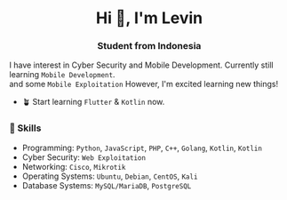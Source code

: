 <h1 align="center">Hi 👋, I'm Levin</h1>
<h3 align="center">Student from Indonesia</h3>

I have interest in Cyber Security and Mobile Development. Currently still learning `Mobile Development`. <br/>
and some `Mobile Exploitation`
However, I'm excited learning new things!

* :potted_plant: Start learning `Flutter` & `Kotlin` now.
  


### :deciduous_tree: Skills
* Programming: `Python`, `JavaScript`, `PHP`, `C++`, `Golang`, `Kotlin`, `Kotlin`
* Cyber Security: `Web Exploitation`
* Networking: `Cisco`, `Mikrotik`
* Operating Systems: `Ubuntu`, `Debian`, `CentOS`, `Kali`
* Database Systems: `MySQL/MariaDB`, `PostgreSQL`

<!--### :leaves: Social Links
<!--* Instagram: [**@localgulai**](https://www.instagram.com/localgulai/)
<!--* Email: [**eldwn777@gmail.com**](mailto:eldwn777@gmail.com) -->
